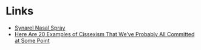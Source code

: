 # Links

- [Synarel Nasal Spray](https://www.medicines.org.uk/emc/product/1149/smpc#gref)
- [Here Are 20 Examples of Cissexism That We’ve Probably All Committed at Some Point](https://everydayfeminism.com/2015/11/common-examples-cissexism/)
